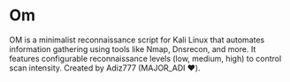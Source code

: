 # Om
OM is a minimalist reconnaissance script for Kali Linux that automates information gathering using tools like Nmap, Dnsrecon, and more. It features configurable reconnaissance levels (low, medium, high) to control scan intensity. Created by Adiz777 (MAJOR_ADI ❤️).
